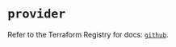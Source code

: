 # `provider`

Refer to the Terraform Registry for docs: [`github`](https://registry.terraform.io/providers/integrations/github/5.43.0/docs).
